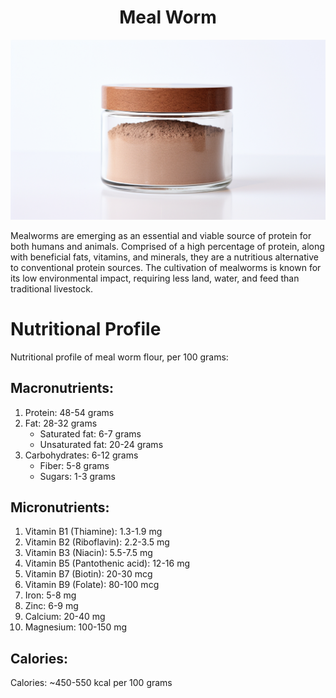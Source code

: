 <h1 align="center"> Meal Worm </h1>

<p align="center" width="100%"><img src="../images/meal_worm.png" /></p>

Mealworms are emerging as an essential and viable source of protein for both humans and animals. Comprised of a high percentage of protein, along with beneficial fats, vitamins, and minerals, they are a nutritious alternative to conventional protein sources. The cultivation of mealworms is known for its low environmental impact, requiring less land, water, and feed than traditional livestock.


# Nutritional Profile

Nutritional profile of meal worm flour, per 100 grams:

## Macronutrients:

1. Protein: 48-54 grams
1. Fat: 28-32 grams
    - Saturated fat: 6-7 grams
    - Unsaturated fat: 20-24 grams
1. Carbohydrates: 6-12 grams
    - Fiber: 5-8 grams
    - Sugars: 1-3 grams

## Micronutrients:

1. Vitamin B1 (Thiamine): 1.3-1.9 mg
1. Vitamin B2 (Riboflavin): 2.2-3.5 mg
1. Vitamin B3 (Niacin): 5.5-7.5 mg
1. Vitamin B5 (Pantothenic acid): 12-16 mg
1. Vitamin B7 (Biotin): 20-30 mcg
1. Vitamin B9 (Folate): 80-100 mcg
1. Iron: 5-8 mg
1. Zinc: 6-9 mg
1. Calcium: 20-40 mg
1. Magnesium: 100-150 mg

## Calories:

Calories: ~450-550 kcal per 100 grams
